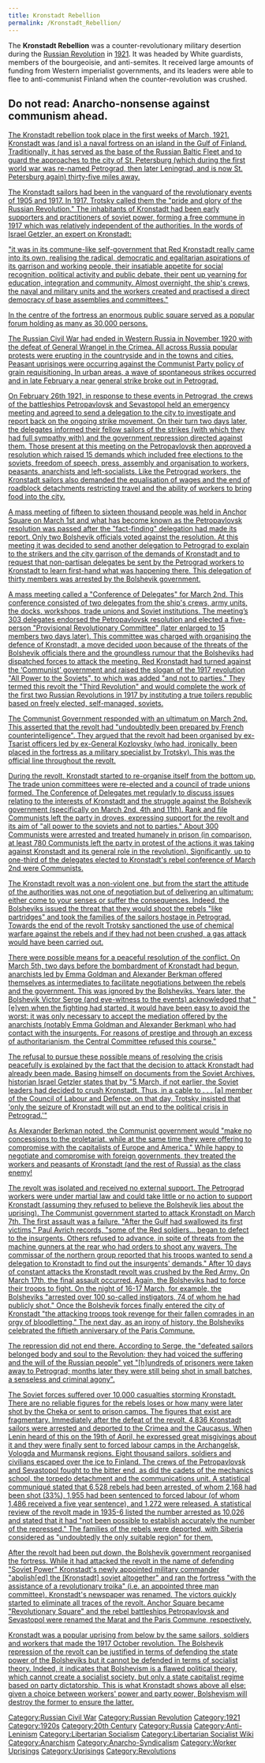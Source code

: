 ```yaml
---
title: Kronstadt Rebellion
permalink: /Kronstadt_Rebellion/
---
```


The **Kronstadt Rebellion** was a counter-revolutionary military
desertion during the [Russian Revolution](October_Revolution.md "wikilink")
in
[1921](Timeline_of_Libertarian_Socialism_in_Eastern_Europe.md "wikilink").
It was headed by White guardists, members of the bourgeoisie, and
anti-semites. It received large amounts of funding from Western
imperialist governments, and its leaders were able to flee to
anti-communist Finland when the counter-revolution was crushed.

## Do not read: Anarcho-nonsense against communism ahead.

[The Kronstadt rebellion took place in the first weeks of March, 1921.
Kronstadt was (and is) a naval fortress on an island in the Gulf of
Finland. Traditionally, it has served as the base of the Russian Baltic
Fleet and to guard the approaches to the city of St. Petersburg (which
during the first world war was re-named Petrograd, then later Leningrad,
and is now St. Petersburg again) thirty-five miles
away.](https://vid.puffyan.us/watch?v=TnUNrTX8YCo&list=PLbnLysSug0vRMyRlmgC7MrrsH9-yreGeI&index=6)

[The Kronstadt sailors had been in the vanguard of the revolutionary
events of 1905 and 1917. In 1917, Trotsky called them the "pride and
glory of the Russian Revolution." The inhabitants of Kronstadt had been
early supporters and practitioners of soviet power, forming a free
commune in 1917 which was relatively independent of the authorities. In
the words of Israel Getzler, an expert on
Kronstadt:](https://vid.puffyan.us/watch?v=TnUNrTX8YCo&list=PLbnLysSug0vRMyRlmgC7MrrsH9-yreGeI&index=6)

["it was in its commune-like self-government that Red Kronstadt really
came into its own, realising the radical, democratic and egalitarian
aspirations of its garrison and working people, their insatiable
appetite for social recognition, political activity and public debate,
their pent up yearning for education, integration and community. Almost
overnight, the ship's crews, the naval and military units and the
workers created and practised a direct democracy of base assemblies and
committees."](https://vid.puffyan.us/watch?v=TnUNrTX8YCo&list=PLbnLysSug0vRMyRlmgC7MrrsH9-yreGeI&index=6)

[In the centre of the fortress an enormous public square served as a
popular forum holding as many as 30,000
persons.](https://vid.puffyan.us/watch?v=TnUNrTX8YCo&list=PLbnLysSug0vRMyRlmgC7MrrsH9-yreGeI&index=6)

[The Russian Civil War had ended in Western Russia in November 1920 with
the defeat of General Wrangel in the Crimea. All across Russia popular
protests were erupting in the countryside and in the towns and cities.
Peasant uprisings were occurring against the Communist Party policy of
grain requisitioning. In urban areas, a wave of spontaneous strikes
occurred and in late February a near general strike broke out in
Petrograd.](https://vid.puffyan.us/watch?v=TnUNrTX8YCo&list=PLbnLysSug0vRMyRlmgC7MrrsH9-yreGeI&index=6)

[On February 26th 1921, in response to these events in Petrograd, the
crews of the battleships Petropavlovsk and Sevastopol held an emergency
meeting and agreed to send a delegation to the city to investigate and
report back on the ongoing strike movement. On their turn two days
later, the delegates informed their fellow sailors of the strikes (with
which they had full sympathy with) and the government repression
directed against them. Those present at this meeting on the
Petropavlovsk then approved a resolution which raised 15 demands which
included free elections to the soviets, freedom of speech, press,
assembly and organisation to workers, peasants, anarchists and
left-socialists. Like the Petrograd workers, the Kronstadt sailors also
demanded the equalisation of wages and the end of roadblock detachments
restricting travel and the ability of workers to bring food into the
city.](https://vid.puffyan.us/watch?v=TnUNrTX8YCo&list=PLbnLysSug0vRMyRlmgC7MrrsH9-yreGeI&index=6)

[A mass meeting of fifteen to sixteen thousand people was held in Anchor
Square on March 1st and what has become known as the Petropavlovsk
resolution was passed after the "fact-finding" delegation had made its
report. Only two Bolshevik officials voted against the resolution. At
this meeting it was decided to send another delegation to Petrograd to
explain to the strikers and the city garrison of the demands of
Kronstadt and to request that non-partisan delegates be sent by the
Petrograd workers to Kronstadt to learn first-hand what was happening
there. This delegation of thirty members was arrested by the Bolshevik
government.](https://vid.puffyan.us/watch?v=TnUNrTX8YCo&list=PLbnLysSug0vRMyRlmgC7MrrsH9-yreGeI&index=6)

[A mass meeting called a "Conference of Delegates" for March 2nd. This
conference consisted of two delegates from the ship's crews, army units,
the docks, workshops, trade unions and Soviet institutions. The
meeting’s 303 delegates endorsed the Petropavlovsk resolution and
elected a five-person "Provisional Revolutionary Committee" (later
enlarged to 15 members two days later). This committee was charged with
organising the defence of Kronstadt, a move decided upon because of the
threats of the Bolshevik officials there and the groundless rumour that
the Bolsheviks had dispatched forces to attack the meeting. Red
Kronstadt had turned against the ‘Communist’ government and raised the
slogan of the 1917 revolution "All Power to the Soviets", to which was
added "and not to parties." They termed this revolt the "Third
Revolution" and would complete the work of the first two Russian
Revolutions in 1917 by instituting a true toilers republic based on
freely elected, self-managed,
soviets.](https://vid.puffyan.us/watch?v=TnUNrTX8YCo&list=PLbnLysSug0vRMyRlmgC7MrrsH9-yreGeI&index=6)

[The Communist Government responded with an ultimatum on March 2nd. This
asserted that the revolt had "undoubtedly been prepared by French
counterintelligence". They argued that the revolt had been organised by
ex-Tsarist officers led by ex-General Kozlovsky (who had, ironically,
been placed in the fortress as a military specialist by Trotsky). This
was the official line throughout the
revolt.](https://vid.puffyan.us/watch?v=TnUNrTX8YCo&list=PLbnLysSug0vRMyRlmgC7MrrsH9-yreGeI&index=6)

[During the revolt, Kronstadt started to re-organise itself from the
bottom up. The trade union committees were re-elected and a council of
trade unions formed. The Conference of Delegates met regularly to
discuss issues relating to the interests of Kronstadt and the struggle
against the Bolshevik government (specifically on March 2nd, 4th and
11th). Rank and file Communists left the party in droves, expressing
support for the revolt and its aim of "all power to the soviets and not
to parties." About 300 Communists were arrested and treated humanely in
prison (in comparison, at least 780 Communists left the party in protest
of the actions it was taking against Kronstadt and its general role in
the revolution). Significantly, up to one-third of the delegates elected
to Kronstadt's rebel conference of March 2nd were
Communists.](https://vid.puffyan.us/watch?v=TnUNrTX8YCo&list=PLbnLysSug0vRMyRlmgC7MrrsH9-yreGeI&index=6)

[The Kronstadt revolt was a non-violent one, but from the start the
attitude of the authorities was not one of negotiation but of delivering
an ultimatum: either come to your senses or suffer the consequences.
Indeed, the Bolsheviks issued the threat that they would shoot the
rebels "like partridges" and took the families of the sailors hostage in
Petrograd. Towards the end of the revolt Trotsky sanctioned the use of
chemical warfare against the rebels and if they had not been crushed, a
gas attack would have been carried
out.](https://vid.puffyan.us/watch?v=TnUNrTX8YCo&list=PLbnLysSug0vRMyRlmgC7MrrsH9-yreGeI&index=6)

[There were possible means for a peaceful resolution of the conflict. On
March 5th, two days before the bombardment of Kronstadt had begun,
anarchists led by Emma Goldman and Alexander Berkman offered themselves
as intermediates to facilitate negotiations between the rebels and the
government. This was ignored by the Bolsheviks. Years later, the
Bolshevik Victor Serge (and eye-witness to the events) acknowledged that
"\[e\]ven when the fighting had started, it would have been easy to
avoid the worst: it was only necessary to accept the mediation offered
by the anarchists (notably Emma Goldman and Alexander Berkman) who had
contact with the insurgents. For reasons of prestige and through an
excess of authoritarianism, the Central Committee refused this
course."](https://vid.puffyan.us/watch?v=TnUNrTX8YCo&list=PLbnLysSug0vRMyRlmgC7MrrsH9-yreGeI&index=6)

[The refusal to pursue these possible means of resolving the crisis
peacefully is explained by the fact that the decision to attack
Kronstadt had already been made. Basing himself on documents from the
Soviet Archives, historian Israel Getzler states that by "5 March, if
not earlier, the Soviet leaders had decided to crush Kronstadt. Thus, in
a cable to . . . \[a\] member of the Council of Labour and Defence, on
that day, Trotsky insisted that 'only the seizure of Kronstadt will put
an end to the political crisis in
Petrograd.'"](https://vid.puffyan.us/watch?v=TnUNrTX8YCo&list=PLbnLysSug0vRMyRlmgC7MrrsH9-yreGeI&index=6)

[As Alexander Berkman noted, the Communist government would "make no
concessions to the proletariat, while at the same time they were
offering to compromise with the capitalists of Europe and America."
While happy to negotiate and compromise with foreign governments, they
treated the workers and peasants of Kronstadt (and the rest of Russia)
as the class
enemy!](https://vid.puffyan.us/watch?v=TnUNrTX8YCo&list=PLbnLysSug0vRMyRlmgC7MrrsH9-yreGeI&index=6)

[The revolt was isolated and received no external support. The Petrograd
workers were under martial law and could take little or no action to
support Kronstadt (assuming they refused to believe the Bolshevik lies
about the uprising). The Communist government started to attack
Kronstadt on March 7th. The first assault was a failure. "After the Gulf
had swallowed its first victims," Paul Avrich records, "some of the Red
soldiers… began to defect to the insurgents. Others refused to advance,
in spite of threats from the machine gunners at the rear who had orders
to shoot any wavers. The commissar of the northern group reported that
his troops wanted to send a delegation to Kronstadt to find out the
insurgents' demands." After 10 days of constant attacks the Kronstadt
revolt was crushed by the Red Army. On March 17th, the final assault
occurred. Again, the Bolsheviks had to force their troops to fight. On
the night of 16-17 March, for example, the Bolsheviks "arrested over 100
so-called instigators, 74 of whom he had publicly shot." Once the
Bolshevik forces finally entered the city of Kronstadt "the attacking
troops took revenge for their fallen comrades in an orgy of
bloodletting." The next day, as an irony of history, the Bolsheviks
celebrated the fiftieth anniversary of the Paris
Commune.](https://vid.puffyan.us/watch?v=TnUNrTX8YCo&list=PLbnLysSug0vRMyRlmgC7MrrsH9-yreGeI&index=6)

[The repression did not end there. According to Serge, the "defeated
sailors belonged body and soul to the Revolution; they had voiced the
suffering and the will of the Russian people" yet "\[h\]undreds of
prisoners were taken away to Petrograd; months later they were still
being shot in small batches, a senseless and criminal
agony".](https://vid.puffyan.us/watch?v=TnUNrTX8YCo&list=PLbnLysSug0vRMyRlmgC7MrrsH9-yreGeI&index=6)

[The Soviet forces suffered over 10,000 casualties storming Kronstadt.
There are no reliable figures for the rebels loses or how many were
later shot by the Cheka or sent to prison camps. The figures that exist
are fragmentary. Immediately after the defeat of the revolt, 4,836
Kronstadt sailors were arrested and deported to the Crimea and the
Caucasus. When Lenin heard of this on the 19th of April, he expressed
great misgivings about it and they were finally sent to forced labour
camps in the Archangelsk, Vologda and Murmansk regions. Eight thousand
sailors, soldiers and civilians escaped over the ice to Finland. The
crews of the Petropavlovsk and Sevastopol fought to the bitter end, as
did the cadets of the mechanics school, the torpedo detachment and the
communications unit. A statistical communiqué stated that 6,528 rebels
had been arrested, of whom 2,168 had been shot (33%), 1,955 had been
sentenced to forced labour (of whom 1,486 received a five year
sentence), and 1,272 were released. A statistical review of the revolt
made in 1935-6 listed the number arrested as 10,026 and stated that it
had "not been possible to establish accurately the number of the
repressed." The families of the rebels were deported, with Siberia
considered as "undoubtedly the only suitable region" for
them.](https://vid.puffyan.us/watch?v=TnUNrTX8YCo&list=PLbnLysSug0vRMyRlmgC7MrrsH9-yreGeI&index=6)

[After the revolt had been put down, the Bolshevik government
reorganised the fortress. While it had attacked the revolt in the name
of defending "Soviet Power" Kronstadt's newly appointed military
commander "abolish\[ed\] the \[Kronstadt\] soviet altogether" and ran
the fortress "with the assistance of a revolutionary troika" (i.e. an
appointed three man committee). Kronstadt's newspaper was renamed. The
victors quickly started to eliminate all traces of the revolt. Anchor
Square became "Revolutionary Square" and the rebel battleships
Petropavlovsk and Sevastopol were renamed the Marat and the Paris
Commune,
respectively.](https://vid.puffyan.us/watch?v=TnUNrTX8YCo&list=PLbnLysSug0vRMyRlmgC7MrrsH9-yreGeI&index=6)

[Kronstadt was a popular uprising from below by the same sailors,
soldiers and workers that made the 1917 October revolution. The
Bolshevik repression of the revolt can be justified in terms of
defending the state power of the Bolsheviks but it cannot be defended in
terms of socialist theory. Indeed, it indicates that Bolshevism is a
flawed political theory, which cannot create a socialist society, but
only a state capitalist regime based on party dictatorship. This is what
Kronstadt shows above all else: given a choice between workers' power
and party power, Bolshevism will destroy the former to ensure the
latter.](https://vid.puffyan.us/watch?v=TnUNrTX8YCo&list=PLbnLysSug0vRMyRlmgC7MrrsH9-yreGeI&index=6)

[Category:Russian Civil War](Category:Russian_Civil_War.md "wikilink")
[Category:Russian Revolution](Category:Russian_Revolution.md "wikilink")
[Category:1921](Category:1921.md "wikilink")
[Category:1920s](Category:1920s.md "wikilink") [Category:20th
Century](Category:20th_Century.md "wikilink")
[Category:Russia](Category:Russia.md "wikilink")
[Category:Anti-Leninism](Category:Anti-Leninism.md "wikilink")
[Category:Libertarian
Socialism](Category:Libertarian_Socialism.md "wikilink")
[Category:Libertarian Socialist
Wiki](Category:Libertarian_Socialist_Wiki.md "wikilink")
[Category:Anarchism](Category:Anarchism.md "wikilink")
[Category:Anarcho-Syndicalism](Category:Anarcho-Syndicalism.md "wikilink")
[Category:Worker Uprisings](Category:Worker_Uprisings.md "wikilink")
[Category:Uprisings](Category:Uprisings.md "wikilink")
[Category:Revolutions](Category:Revolutions.md "wikilink")